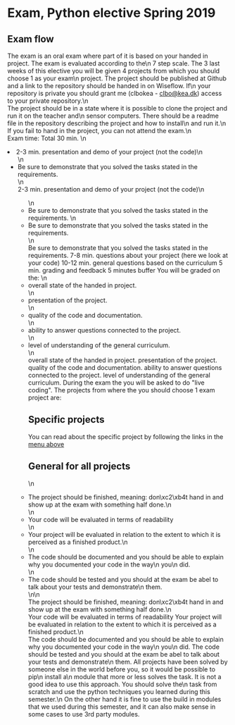 # Exam, Python elective Spring 2019
## Exam flow
The exam is an oral exam where part of it is based on your handed in project. The exam is evaluated according to the\n            7 step scale.
The 3 last weeks of this elective you will be given 4 projects from which you should choose 1 as your exam\n            project.
The project should be published at Github and a link to the repository should be handed in on Wiseflow. If\n            your repository is private you should grant me (clbokea - clbo@kea.dk) access to your private repository.\n        
The project should be in a state where it is possible to clone the project and run it on the teacher and\n            sensor computers. There should be a readme file in the repository describing the project and how to install\n            and run it.\n        
If you fail to hand in the project, you can not attend the exam.\n        
Exam time: Total 30 min.
\n            <li>2-3 min. presentation and demo of your project (not the code)\n                <ul>\n                    <li>Be sure to demonstrate that you solved the tasks stated in the requirements.</li>\n                
2-3 min. presentation and demo of your project (not the code)\n                <ul>\n                    <li>Be sure to demonstrate that you solved the tasks stated in the requirements.
\n                    <li>Be sure to demonstrate that you solved the tasks stated in the requirements.</li>\n                
Be sure to demonstrate that you solved the tasks stated in the requirements.
7-8 min. questions about your project (here we look at your code)
10-12 min. general questions based on the curriculum
5 min. grading and feedback
5 minutes buffer
You will be graded on the:
\n            <li>overall state of the handed in project.</li>\n            <li>presentation of the project.</li>\n            <li>quality of the code and documentation.</li>\n            <li>ability to answer questions connected to the project.</li>\n            <li>level of understanding of the general curriculum.</li>\n        
overall state of the handed in project.
presentation of the project.
quality of the code and documentation.
ability to answer questions connected to the project.
level of understanding of the general curriculum.
During the exam the you will be asked to do "live coding".
The projects from where the you should choose 1 exam project are:
## Specific projects
You can read about the specific project by following the links in the <a href="#menu">menu above</a>
## General for all projects
\n            <li>The project should be finished, meaning: don\xc2\xb4t hand in and show up at the exam with something half done.\n            </li>\n            <li>Your code will be evaluated in terms of readability</li>\n            <li>Your project will be evaluated in relation to the extent to which it is perceived as a finished product.\n            </li>\n            <li>The code should be documented and you should be able to explain why you documented your code in the way\n                you\n                did.</li>\n            <li>The code should be tested and you should at the exam be abel to talk about your tests and demonstrate\n                them.</li>\n\n        
The project should be finished, meaning: don\xc2\xb4t hand in and show up at the exam with something half done.\n            
Your code will be evaluated in terms of readability
Your project will be evaluated in relation to the extent to which it is perceived as a finished product.\n            
The code should be documented and you should be able to explain why you documented your code in the way\n                you\n                did.
The code should be tested and you should at the exam be abel to talk about your tests and demonstrate\n                them.
 All projects have been solved by someone else in the world before you, so it would be possible to pip\n            install a\n            module that more or less solves the task. It is not a good idea to use this approach. You should solve the\n            task from scratch and use the python techniques you learned during this semester.\n            On the other hand it is fine to use the build in modules that we used during this semester, and it can also make sense in some cases to use 3rd party modules.
